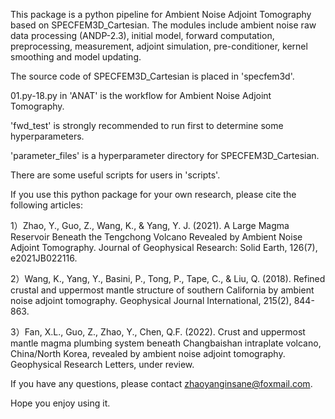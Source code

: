This package is a python pipeline for Ambient Noise Adjoint Tomography based on SPECFEM3D_Cartesian.
The modules include ambient noise raw data processing (ANDP-2.3), initial model, forward computation, preprocessing, measurement, adjoint simulation, pre-conditioner, kernel smoothing and model updating.

The source code of SPECFEM3D_Cartesian is placed in 'specfem3d'.

01.py-18.py in 'ANAT' is the workflow for Ambient Noise Adjoint Tomography.

'fwd_test' is strongly recommended to run first to determine some hyperparameters.

'parameter_files' is a hyperparameter directory for SPECFEM3D_Cartesian.

There are some useful scripts for users in 'scripts'.

If you use this python package for your own research, please cite the following articles:

1）Zhao, Y., Guo, Z., Wang, K., & Yang, Y. J. (2021). A Large Magma Reservoir Beneath the Tengchong Volcano Revealed by Ambient Noise Adjoint Tomography. Journal of Geophysical Research: Solid Earth, 126(7), e2021JB022116.

2）Wang, K., Yang, Y., Basini, P., Tong, P., Tape, C., & Liu, Q. (2018). Refined crustal and uppermost mantle structure of southern California by ambient noise adjoint tomography. Geophysical Journal International, 215(2), 844-863.

3）Fan, X.L., Guo, Z., Zhao, Y., Chen, Q.F. (2022). Crust and uppermost mantle magma plumbing system beneath Changbaishan intraplate volcano, China/North Korea, revealed by ambient noise adjoint tomography. Geophysical Research Letters, under review.

If you have any questions, please contact zhaoyanginsane@foxmail.com.

Hope you enjoy using it.
